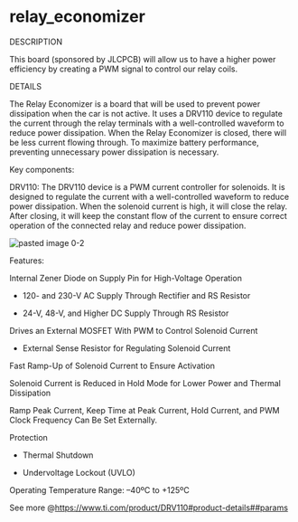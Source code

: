 # relay_economizer

DESCRIPTION

This board (sponsored by JLCPCB) will allow us to have a higher power efficiency by creating a PWM signal to control our relay coils.

DETAILS

The Relay Economizer is a board that will be used to prevent power dissipation when the car is not active. It uses a DRV110 device to regulate the current through the relay terminals with a well-controlled waveform to reduce power dissipation. When the Relay Economizer is closed, there will be less current flowing through. To maximize battery performance, preventing unnecessary power dissipation is necessary.

Key components:

DRV110: The DRV110 device is a PWM current controller for solenoids. It is designed to regulate the current with a well-controlled waveform to reduce power dissipation. When the solenoid current is high, it will close the relay. After closing, it will keep the constant flow of the current to ensure correct operation of the connected relay and reduce power dissipation. 

![pasted image 0-2](https://user-images.githubusercontent.com/14287399/197921851-b9bbd16e-f49c-4608-8845-317d065fdfd1.png)


Features:

Internal Zener Diode on Supply Pin for High-Voltage Operation

  - 120- and 230-V AC Supply Through Rectifier and RS Resistor

  - 24-V, 48-V, and Higher DC Supply Through RS Resistor  

Drives an External MOSFET With PWM to Control Solenoid Current

  - External Sense Resistor for Regulating Solenoid Current

Fast Ramp-Up of Solenoid Current to Ensure Activation

Solenoid Current is Reduced in Hold Mode for Lower Power and Thermal Dissipation

Ramp Peak Current, Keep Time at Peak Current, Hold Current, and PWM Clock Frequency Can Be Set Externally.

Protection

  - Thermal Shutdown

  - Undervoltage Lockout (UVLO)

Operating Temperature Range: –40ºC to +125ºC

See more @https://www.ti.com/product/DRV110#product-details##params
